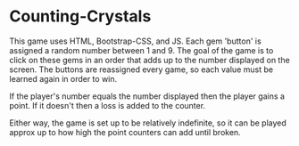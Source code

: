 # Counting-Crystals

This game uses HTML, Bootstrap-CSS, and JS.
Each gem 'button' is assigned a random number between 1 and 9. The goal of the game is to click on these gems in an order that adds up to the number displayed on the screen. The buttons are reassigned every game, so each value must be learned again in order to win.

If the player's number equals the number displayed then the player gains a point. If it doesn't then a loss is added to the counter.

Either way, the game is set up to be relatively indefinite, so it can be played approx up to how high the point counters can add until broken. 
